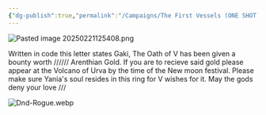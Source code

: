 ```yaml
---
{"dg-publish":true,"permalink":"/Campaigns/The First Vessels (ONE SHOT)/Henreich Gaki/"}
---
```



![Pasted image 20250221125408.png](/img/user/z%20Images/Pasted%20image%2020250221125408.png)

Written in code this letter states Gaki, The Oath of V has been given a bounty worth ////// Arenthian Gold. If you are to recieve said gold please appear at the Volcano of Urva by the time of the New moon festival. Please make sure Yania's soul resides in this ring for V wishes for it. May the gods deny your love ///

![Dnd-Rogue.webp](/img/user/z%20Images/Dnd-Rogue.webp)